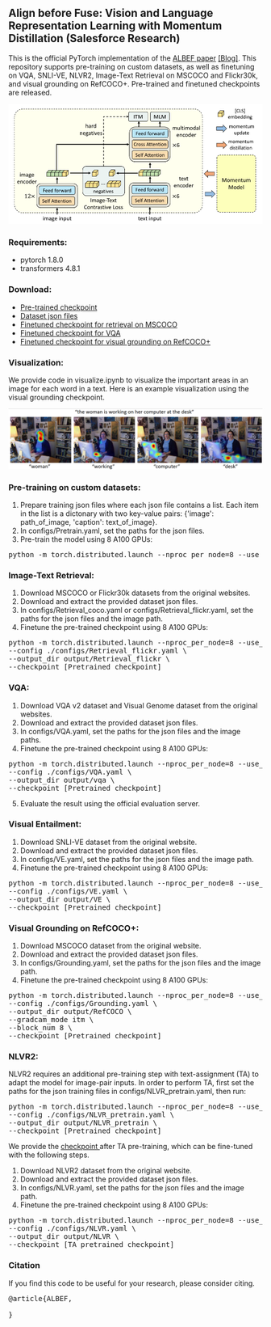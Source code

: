 ## Align before Fuse: Vision and Language Representation Learning with Momentum Distillation (Salesforce Research)

This is the official PyTorch implementation of the <a href="">ALBEF paper</a> <a href="">[Blog]</a>. 
This repository supports pre-training on custom datasets, as well as finetuning on VQA, SNLI-VE, NLVR2, Image-Text Retrieval on MSCOCO and Flickr30k,
and visual grounding on RefCOCO+. Pre-trained and finetuned checkpoints are released.

<img src="img.png" width="600">


### Requirements:
* pytorch 1.8.0
* transformers 4.8.1

### Download:

* <a href="https://storage.googleapis.com/sfr-pcl-data-research/ALBEF/ALBEF.pth"> Pre-trained checkpoint </a>
* <a href="https://storage.googleapis.com/sfr-pcl-data-research/ALBEF/data.tar.gz"> Dataset json files </a>
* <a href="https://storage.googleapis.com/sfr-pcl-data-research/ALBEF/mscoco.pth"> Finetuned checkpoint for retrieval on MSCOCO </a>
* <a href="https://storage.googleapis.com/sfr-pcl-data-research/ALBEF/vqa.pth"> Finetuned checkpoint for VQA </a>
* <a href="https://storage.googleapis.com/sfr-pcl-data-research/ALBEF/refcoco.pth"> Finetuned checkpoint for visual grounding on RefCOCO+ </a>

### Visualization:
We provide code in visualize.ipynb to visualize the important areas in an image for each word in a text. 
Here is an example visualization using the visual grounding checkpoint.

<img src="examples/visualization.png" width="700">

### Pre-training on custom datasets:
1. Prepare training json files where each json file contains a list. Each item in the list is a dictonary with two key-value pairs: {'image': path_of_image, 'caption': text_of_image}. 
2. In configs/Pretrain.yaml, set the paths for the json files.
3. Pre-train the model using 8 A100 GPUs:
<pre>python -m torch.distributed.launch --nproc_per_node=8 --use_env Pretrain.py --config ./configs/Pretrain.yaml --output_dir output/Pretrain </pre> 

### Image-Text Retrieval:

1. Download MSCOCO or Flickr30k datasets from the original websites.
2. Download and extract the provided dataset json files.
3. In configs/Retrieval_coco.yaml or configs/Retrieval_flickr.yaml, set the paths for the json files and the image path.
4. Finetune the pre-trained checkpoint using 8 A100 GPUs:
<pre>python -m torch.distributed.launch --nproc_per_node=8 --use_env Retrieval.py \
--config ./configs/Retrieval_flickr.yaml \
--output_dir output/Retrieval_flickr \
--checkpoint [Pretrained checkpoint]</pre> 

### VQA:
1. Download VQA v2 dataset and Visual Genome dataset from the original websites.
2. Download and extract the provided dataset json files.
3. In configs/VQA.yaml, set the paths for the json files and the image paths.
4. Finetune the pre-trained checkpoint using 8 A100 GPUs:
<pre>python -m torch.distributed.launch --nproc_per_node=8 --use_env VQA.py \
--config ./configs/VQA.yaml \
--output_dir output/vqa \
--checkpoint [Pretrained checkpoint]</pre> 
5. Evaluate the result using the official evaluation server.

### Visual Entailment:
1. Download SNLI-VE dataset from the original website.
2. Download and extract the provided dataset json files.
3. In configs/VE.yaml, set the paths for the json files and the image path.
4. Finetune the pre-trained checkpoint using 8 A100 GPUs:
<pre>python -m torch.distributed.launch --nproc_per_node=8 --use_env VE.py \
--config ./configs/VE.yaml \
--output_dir output/VE \
--checkpoint [Pretrained checkpoint]</pre> 

### Visual Grounding on RefCOCO+:
1. Download MSCOCO dataset from the original website.
2. Download and extract the provided dataset json files.
3. In configs/Grounding.yaml, set the paths for the json files and the image path.
4. Finetune the pre-trained checkpoint using 8 A100 GPUs:
<pre>python -m torch.distributed.launch --nproc_per_node=8 --use_env Grounding.py \
--config ./configs/Grounding.yaml \
--output_dir output/RefCOCO \
--gradcam_mode itm \ 
--block_num 8 \
--checkpoint [Pretrained checkpoint]</pre> 

### NLVR2:
NLVR2 requires an additional pre-training step with text-assignment (TA) to adapt the model for image-pair inputs. In order to perform TA, first set the paths for the json training files in configs/NLVR_pretrain.yaml, then run:
<pre>python -m torch.distributed.launch --nproc_per_node=8 --use_env Pretrain_nlvr.py \
--config ./configs/NLVR_pretrain.yaml \
--output_dir output/NLVR_pretrain \
--checkpoint [Pretrained checkpoint]</pre> 

We provide the <a href="https://storage.googleapis.com/sfr-pcl-data-research/ALBEF/pretrain_model_nlvr.pth"> checkpoint </a> after TA pre-training, which can be fine-tuned with the following steps.
1. Download NLVR2 dataset from the original website.
2. Download and extract the provided dataset json files.
3. In configs/NLVR.yaml, set the paths for the json files and the image path.
4. Finetune the pre-trained checkpoint using 8 A100 GPUs:
<pre>python -m torch.distributed.launch --nproc_per_node=8 --use_env NLVR.py \
--config ./configs/NLVR.yaml \
--output_dir output/NLVR \
--checkpoint [TA pretrained checkpoint]</pre> 

### Citation
If you find this code to be useful for your research, please consider citing.
<pre>
@article{ALBEF,

}</pre>
